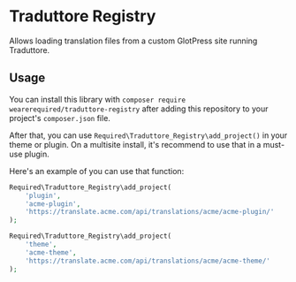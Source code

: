 # Traduttore Registry

Allows loading translation files from a custom GlotPress site running Traduttore.

## Usage

You can install this library with `composer require wearerequired/traduttore-registry` after adding this repository to your project's `composer.json` file.

After that, you can use `Required\Traduttore_Registry\add_project()` in your theme or plugin. On a multisite install, it's recommend to use that in a must-use plugin.

Here's an example of you can use that function:

```php
Required\Traduttore_Registry\add_project(
	'plugin',
	'acme-plugin',
	'https://translate.acme.com/api/translations/acme/acme-plugin/'
);

Required\Traduttore_Registry\add_project(
	'theme',
	'acme-theme',
	'https://translate.acme.com/api/translations/acme/acme-theme/'
);
```

